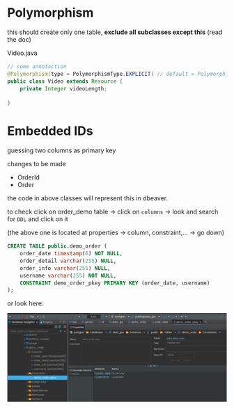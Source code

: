 # Polymorphism

this should create only one table, **exclude all subclasses except this** (read the doc)

Video.java
``` java
// some annotaction
@Polymorphism(type = PolymorphismType.EXPLICIT) // default = PolymorphismType.IMPLICIT
public class Video extends Resource {
    private Integer videoLength;

}
``` 

# Embedded IDs

guessing two columns as primary key

changes to be made
- OrderId
- Order

the code in above classes will represent this in dbeaver.

to check click on order_demo table -> click on `columns` -> look and search for `DDL` and click on it

(the above one is located at properties -> column, constraint,... -> go down)
``` sql
CREATE TABLE public.demo_order (
	order_date timestamp(6) NOT NULL,
	order_detail varchar(255) NULL,
	order_info varchar(255) NULL,
	username varchar(255) NOT NULL,
	CONSTRAINT demo_order_pkey PRIMARY KEY (order_date, username)
);
```

or look here:

![primary key](./img/pkeyScreenshot_20241001_220509.png)


